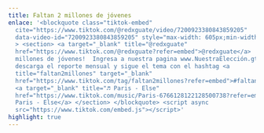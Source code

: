 ```yaml
---
title: Faltan 2 millones de jóvenes
enlace: '<blockquote class="tiktok-embed"
  cite="https://www.tiktok.com/@redxguate/video/7200923380843859205"
  data-video-id="7200923380843859205" style="max-width: 605px;min-width: 325px;"
  > <section> <a target="_blank" title="@redxguate"
  href="https://www.tiktok.com/@redxguate?refer=embed">@redxguate</a> ¡Faltan 2
  millones de jóvenes!  Ingresa a nuestra pagina www.NuestraElección.gt,
  descarga el reporte mensual y sigue el tema con el hashtag <a
  title="faltan2millones" target="_blank"
  href="https://www.tiktok.com/tag/faltan2millones?refer=embed">#faltan2millones</a>
  <a target="_blank" title="♬ Paris - Else"
  href="https://www.tiktok.com/music/Paris-6766128122128500738?refer=embed">♬
  Paris - Else</a> </section> </blockquote> <script async
  src="https://www.tiktok.com/embed.js"></script>'
highlight: true
---
```

